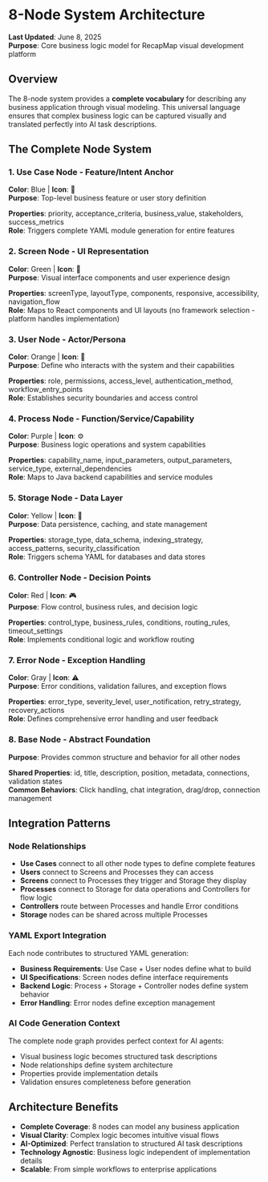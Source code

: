 # 8-Node System Architecture

**Last Updated**: June 8, 2025  
**Purpose**: Core business logic model for RecapMap visual development platform

## Overview

The 8-node system provides a **complete vocabulary** for describing any business application through visual modeling. This universal language ensures that complex business logic can be captured visually and translated perfectly into AI task descriptions.

## The Complete Node System

### 1. Use Case Node - Feature/Intent Anchor
**Color**: Blue | **Icon**: 🎯  
**Purpose**: Top-level business feature or user story definition

**Properties**: priority, acceptance_criteria, business_value, stakeholders, success_metrics  
**Role**: Triggers complete YAML module generation for entire features

### 2. Screen Node - UI Representation  
**Color**: Green | **Icon**: 📱  
**Purpose**: Visual interface components and user experience design

**Properties**: screenType, layoutType, components, responsive, accessibility, navigation_flow  
**Role**: Maps to React components and UI layouts (no framework selection - platform handles implementation)

### 3. User Node - Actor/Persona
**Color**: Orange | **Icon**: 👤  
**Purpose**: Define who interacts with the system and their capabilities

**Properties**: role, permissions, access_level, authentication_method, workflow_entry_points  
**Role**: Establishes security boundaries and access control

### 4. Process Node - Function/Service/Capability
**Color**: Purple | **Icon**: ⚙️  
**Purpose**: Business logic operations and system capabilities

**Properties**: capability_name, input_parameters, output_parameters, service_type, external_dependencies  
**Role**: Maps to Java backend capabilities and service modules

### 5. Storage Node - Data Layer
**Color**: Yellow | **Icon**: 💾  
**Purpose**: Data persistence, caching, and state management

**Properties**: storage_type, data_schema, indexing_strategy, access_patterns, security_classification  
**Role**: Triggers schema YAML for databases and data stores

### 6. Controller Node - Decision Points
**Color**: Red | **Icon**: 🎮  
**Purpose**: Flow control, business rules, and decision logic

**Properties**: control_type, business_rules, conditions, routing_rules, timeout_settings  
**Role**: Implements conditional logic and workflow routing

### 7. Error Node - Exception Handling
**Color**: Gray | **Icon**: ⚠️  
**Purpose**: Error conditions, validation failures, and exception flows

**Properties**: error_type, severity_level, user_notification, retry_strategy, recovery_actions  
**Role**: Defines comprehensive error handling and user feedback

### 8. Base Node - Abstract Foundation
**Purpose**: Provides common structure and behavior for all other nodes

**Shared Properties**: id, title, description, position, metadata, connections, validation states  
**Common Behaviors**: Click handling, chat integration, drag/drop, connection management

## Integration Patterns

### Node Relationships
- **Use Cases** connect to all other node types to define complete features
- **Users** connect to Screens and Processes they can access
- **Screens** connect to Processes they trigger and Storage they display
- **Processes** connect to Storage for data operations and Controllers for flow logic
- **Controllers** route between Processes and handle Error conditions
- **Storage** nodes can be shared across multiple Processes

### YAML Export Integration
Each node contributes to structured YAML generation:
- **Business Requirements**: Use Case + User nodes define what to build
- **UI Specifications**: Screen nodes define interface requirements
- **Backend Logic**: Process + Storage + Controller nodes define system behavior
- **Error Handling**: Error nodes define exception management

### AI Code Generation Context
The complete node graph provides perfect context for AI agents:
- Visual business logic becomes structured task descriptions
- Node relationships define system architecture
- Properties provide implementation details
- Validation ensures completeness before generation

## Architecture Benefits

- **Complete Coverage**: 8 nodes can model any business application
- **Visual Clarity**: Complex logic becomes intuitive visual flows
- **AI-Optimized**: Perfect translation to structured AI task descriptions
- **Technology Agnostic**: Business logic independent of implementation details
- **Scalable**: From simple workflows to enterprise applications
